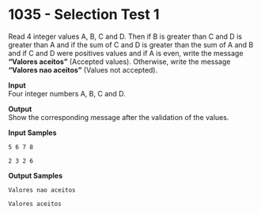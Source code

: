 # 1035 - Selection Test 1

Read 4 integer values A, B, C and D. Then if B is greater than C and D is greater than A and if the sum of C and D is greater than the sum of A and B and if C and D were positives values and if A is even, write the message **“Valores aceitos”** (Accepted values). Otherwise, write the message **“Valores nao aceitos”** (Values not accepted).

**Input**<br>
Four integer numbers A, B, C and D.

**Output**<br>
Show the corresponding message after the validation of the values​​.

**Input Samples**
```
5 6 7 8
```
```   
2 3 2 6
```   

**Output Samples**     
```
Valores nao aceitos
```
```
Valores aceitos
```
